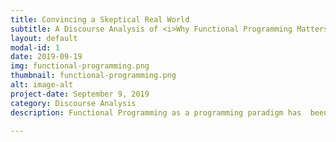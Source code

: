 ```yaml
---
title: Convincing a Skeptical Real World
subtitle: A Discourse Analysis of <i>Why Functional Programming Matters</i>
layout: default
modal-id: 1
date: 2019-09-19
img: functional-programming.png
thumbnail: functional-programming.png
alt: image-alt
project-date: September 9, 2019
category: Discourse Analysis
description: Functional Programming as a programming paradigm has  been ridiculed for its "simplistic" and "academic" nature. In 1989, John Hughes published <i>Why Functional Programming Matters</i>, detailing the features of Functional Programming that allowed authors to write cleaner and shorter code. In this paper, I analyze what made Hughes' writing as compelling as it was. It can be found <a href="../AWDPortfolio/assets/Why-FP-Matters.pdf">here</a>

---
```

